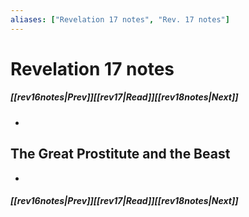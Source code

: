 ```yaml
---
aliases: ["Revelation 17 notes", "Rev. 17 notes"]
---
```

# Revelation 17 notes
##### <span class=arrow-left></span>[[rev16notes|Prev]]<span class=navigation-separator></span>[[rev17|Read]]<span class=navigation-separator></span>[[rev18notes|Next]]<span class=arrow-right></span>
- 
## The Great Prostitute and the Beast
- 
##### <span class=arrow-left></span>[[rev16notes|Prev]]<span class=navigation-separator></span>[[rev17|Read]]<span class=navigation-separator></span>[[rev18notes|Next]]<span class=arrow-right></span>